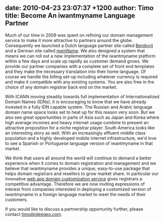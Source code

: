 date: 2010-04-23 23:07:37 +1200
author: Timo
title: Become An iwantmyname Language Partner
----

Much of our time in 2009 was spent on refining our domain management service to make it more attractive to partners around the globe. Consequently we launched a Dutch language partner site called [Benikvrij](http://benikvrij.nl) and a German site called [meinName](http://meinname.com). We also designed a system that means we can roll out a new implementation of the iwantmyname platform within a few days and scale up rapidly as customer demand grows. We provide our partner companies with a complete set of front end templates and they make the necessary translation into their home language. Of course we handle the billing set-up including whatever currency is required and make it compatible with any existing systems. You are also free in the choice of any domain registrar back end on the market.

With ICANN moving steadily towards full implementation of Internationalized Domain Names (IDNs), it is encouraging to know that we have already invested in a fully IDN capable system. The Russian and Arabic language domain name space looks set to heat up for this reason very soon. But we also see great opportunities in parts of Asia such as Japan and Korea where high average incomes and heavy internet usage combine to present an attractive proposition for a niche registrar player. South America looks like an interesting story as well. With an increasingly affluent middle class population and a highly developed mobile internet infrastructure, we'd love to see a Spanish or Portuguese language version of iwantmyname in that market.

We think that users all around the world will continue to demand a better experience when it comes to domain registration and management and we believe that iwantmyname provides a unique, easy-to-use package that helps domain registrars and resellers to grow market share. In particular our innovative [web app domain customization service](https://iwantmyname.com/services) gives registrars a competitive advantage. Therefore we are now inviting expressions of interest from companies interested in deploying a customized version of iwantmyname in a foreign language market to meet the needs of their customers.

If you would like to discuss a partnership opportunity further, please contact [timo@ideegeo.com](mailto:timo@ideegeo.com).
